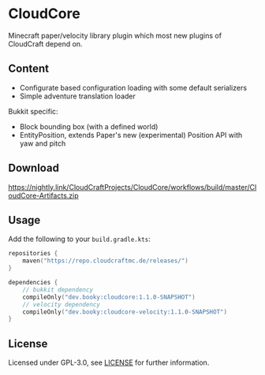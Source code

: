 # CloudCore

Minecraft paper/velocity library plugin which most new plugins of CloudCraft depend on.

## Content

- Configurate based configuration loading with some default serializers
- Simple adventure translation loader

Bukkit specific:

- Block bounding box (with a defined world)
- EntityPosition, extends Paper's new (experimental) Position API with yaw and pitch

## Download

https://nightly.link/CloudCraftProjects/CloudCore/workflows/build/master/CloudCore-Artifacts.zip

## Usage

Add the following to your `build.gradle.kts`:

```kotlin
repositories {
    maven("https://repo.cloudcraftmc.de/releases/")
}

dependencies {
    // bukkit dependency
    compileOnly("dev.booky:cloudcore:1.1.0-SNAPSHOT")
    // velocity dependency
    compileOnly("dev.booky:cloudcore-velocity:1.1.0-SNAPSHOT")
}
```

## License

Licensed under GPL-3.0, see [LICENSE](./LICENSE) for further information.

